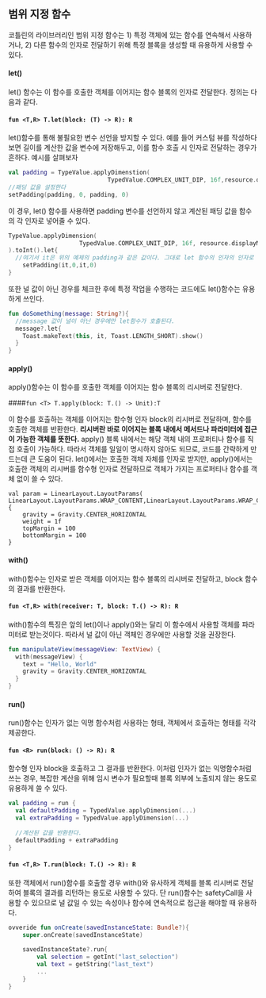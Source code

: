 ## 범위 지정 함수

코틀린의 라이브러리인 범위 지정 함수는 1) 특정 객체에 있는 함수를 연속해서 사용하거나, 2) 다른 함수의 인자로 전달하기 위해 특정 블록을 생성할 때 유용하게 사용할 수 있다.

#### let()

let() 함수는 이 함수를 호출한 객체를 이어지는 함수 블록의 인자로 전달한다. 정의는 다음과 같다.

#### `fun <T,R> T.let(block: (T) -> R): R`

let()함수를 통해 불필요한 변수 선언을 방지할 수 있다. 예를 들어 커스텀 뷰를 작성하다 보면 길이를 계산한 값을 변수에 저장해두고, 이를 함수 호출 시 인자로 전달하는 경우가 흔하다.  예시를 살펴보자 

```kotlin
val padding = TypeValue.applyDimenstion(
							TypedValue.COMPLEX_UNIT_DIP, 16f,resource.displayMetrics).toInt()
//패딩 값을 설정한다
setPadding(padding, 0, padding, 0)
```

이 경우, let() 함수를 사용하면 padding 변수를 선언하지 않고 계산된 패딩 값을 함수의 각 인자로 넣어줄 수 있다.

```kotlin
TypeValue.applyDimension(
					TypedValue.COMPLEX_UNIT_DIP, 16f, resource.displayMetrics
).toInt().let{
  //여기서 it은 위의 예제의 padding과 같은 값이다. 그대로 let 함수의 인자의 인자로 넘어온 것이다.
	setPadding(it,0,it,0)
}
```

또한 널 값이 아닌 경우를 체크한 후에 특정 작업을 수행하는 코드에도 let()함수는 유용하게 쓰인다.

```kotlin
fun doSomething(message: String?){
  //message	값이 널이 아닌 경우에만 let함수가 호출된다.
  message?.let{
    Toast.makeText(this, it, Toast.LENGTH_SHORT).show()
  }
}
```

#### apply()

apply()함수는 이 함수를 호출한 객체를 이어지는 함수 블록의 리시버로 전달한다. 

####`fun <T> T.apply(block: T.() -> Unit):T`

이 함수를 호출하는 객체를 이어지는 함수형 인자 block의 리시버로 전달하며, 함수를 호출한 객체를 반환한다. **리시버란 바로 이어지는 블록 내에서 메서드나 파라미터에 접근이 가능한 객체를 뜻한다.** apply() 블록 내에서는 해당 객체 내의 프로퍼티나 함수를 직접 호출이 가능하다. 따라서 객체를 일일이 명시하지 않아도 되므로, 코드를 간략하게 만드는데 큰 도움이 된다. let()에서는 호출한 객체 자체를 인자로 받지만, apply()에서는 호출한 객체의 리시버를 함수형 인자로 전달하므로 객체가 가지는 프로퍼티나 함수를 객체 없이 쓸 수 있다.

```
val param = LinearLayout.LayoutParams(
LinearLayout.LayoutParams.WRAP_CONTENT,LinearLayout.LayoutParams.WRAP_CONTENT).apply {
	gravity = Gravity.CENTER_HORIZONTAL
	weight = 1f
	topMargin = 100
	bottomMargin = 100
}
```

#### with()

with()함수는 인자로 받은 객체를 이어지는 함수 블록의 리시버로 전달하고, block 함수의 결과를 반환한다.

#### `fun <T,R> with(receiver: T, block: T.() -> R): R`

with()함수의 특징은 앞의 let()이나 apply()와는 달리 이 함수에서 사용할 객체를 파라미터로 받는것이다. 따라서 널 값이 아닌 객체인 경우에만 사용할 것을 권장한다. 

```kotlin
fun manipulateView(messageView: TextView) {
  with(messageView) {
    text = "Hello, World"
    gravity = Gravity.CENTER_HORIZONTAL
  }
}
```

#### run()

run()함수는 인자가 없는 익명 함수처럼 사용하는 형태, 객체에서 호출하는 형태를 각각 제공한다.

#### `fun <R> run(block: () -> R): R` 

함수형 인자 block을 호출하고 그 결과를 반환한다.  이처럼 인자가 없는 익명함수처럼 쓰는 경우, 복잡한 계산을 위해 임시 변수가 필요할때 블록 외부에 노출되지 않는 용도로 유용하게 쓸 수 있다.

```kotlin
val padding = run {
  val defaultPadding = TypedValue.applyDimension(...)
  val extraPadding = TypedValue.applyDimension(...)
  
  //계산된 값을 반환한다.
  defaultPadding + extraPadding
}
```

#### `fun <T,R> T.run(block: T.() -> R): R`

또한 객체에서 run()함수를 호출할 경우 with()와 유사하게 객체를 블록 리시버로 전달하여 블록의 결과를 리턴하는 용도로 사용할 수 있다. 단 run()함수는 safetyCall을 사용할 수 있으므로 널 값일 수 있는 속성이나 함수에 연속적으로 접근을 해야할 때 유용하다.

```kotlin
ovveride fun onCreate(savedInstanceState: Bundle?){
	super.onCreate(savedInstanceState)
	
	savedInstanceState?.run{
		val selection = getInt("last_selection")
		val text = getString("last_text")
		...
	}
}
```